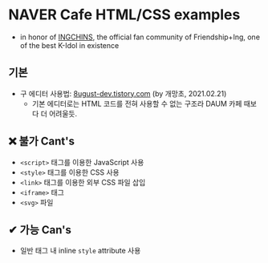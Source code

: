 # NAVER Cafe HTML/CSS examples
- in honor of [INGCHINS](https://cafe.naver.com/ingsfriends), the official fan community of Friendship+Ing, one of the best K-Idol in existence

## 기본
- 구 에디터 사용법: [8ugust-dev.tistory.com](https://k66google.tistory.com/706) \(by 개망초, 2021.02.21\)
    - 기본 에디터로는 HTML 코드를 전혀 사용할 수 없는 구조라 DAUM 카페 때보다 더 어려울듯.

## ❌ 불가 Cant's
- `<script>` 태그를 이용한 JavaScript 사용
- `<style>` 태그를 이용한 CSS 사용
- `<link>` 태그를 이용한 외부 CSS 파일 삽입
- `<iframe>` 태그
- `<svg>` 파일

## ✔ 가능 Can's
- 일반 태그 내 inline `style` attribute 사용